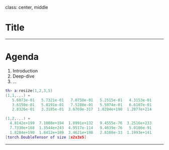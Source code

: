class: center, middle

# Title

---

# Agenda

1. Introduction
2. Deep-dive
3. ...

```lua
th> a:resize(1,2,3,5)
(1,1,.,.) = 
   5.6073e-01   5.7321e-01   7.0750e-01   5.2515e-01   4.3153e-01
   3.6150e-01   5.8191e-01   7.5288e-01   5.5074e-01   6.6107e-01
   2.8326e-01   3.3185e-01  3.6769e-317  1.8284e+190  1.2877e+214

(1,2,.,.) = 
  4.8142e+199  7.1008e+194  1.8991e+132   9.4555e-76  3.2516e+233
  7.7330e+168  1.3544e+243  4.9517e-114   9.4639e-76   5.0186e-91
  1.8284e+190  1.8412e+189  3.4621e+198   2.8108e-33  1.1993e+141
[torch.DoubleTensor of size 1x2x3x5]
```

---
